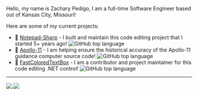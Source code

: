 Hello, my name is Zachary Pedigo, I am a full-time Software Engineer based out of Kansas City, Missouri!

Here are some of my current projects:
* 📝 [Notepad-Sharp](https://github.com/Hexman768/Notepad-Sharp) - I built and maintain this code editing project that I started 5+ years ago! ![GitHub top language](https://img.shields.io/github/languages/top/Hexman768/Notepad-Sharp?style=plastic&color=darkgreen)
* 🔭 [Apollo-11](https://github.com/chrislgarry/Apollo-11) - I am helping ensure the historical accuracy of the Apollo-11 guidance computer source code! ![GitHub top language](https://img.shields.io/github/languages/top/Hexman768/Apollo-11?style=plastic&color=orange)
* 📜 [FastColoredTextBox](https://github.com/PavelTorgashov/FastColoredTextBox) - I am a contributor and project maintainer for this code editing .NET control! ![GitHub top language](https://img.shields.io/github/languages/top/Hexman768/FastColoredTextBox?style=plastic&color=darkgreen)

___
<a href="https://github.com/anuraghazra/github-readme-stats">
  <img align="center" src="https://github-readme-stats.vercel.app/api?username=Hexman768&show=reviews,prs_merged,prs_merged_percentage" />
</a>

<a href="https://github.com/anuraghazra/github-readme-stats">
  <img align="center" src="https://github-readme-stats.vercel.app/api/top-langs/?username=Hexman768&langs_count=8&layout=donut" />
</a>

<!-- Link Definitions -->
[top-lang]:https://img.shields.io/github/languages/top/Hexman768/Notepad-Sharp
